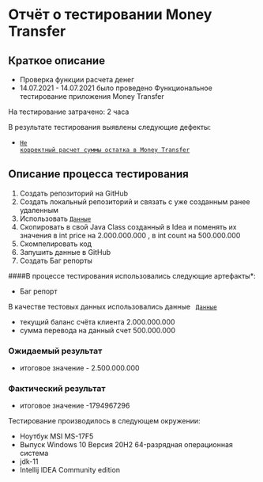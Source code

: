 # Отчёт о тестировании Money Transfer

## Краткое описание
* Проверка функции расчета денег 
* 14.07.2021 - 14.07.2021 было проведено Функциональное тестирование приложения Money Transfer

На тестирование затрачено: 2 часа

В результате тестирования выявлены следующие дефекты:
* <code>[Не корректный расчет суммы остатка в Money Transfer](https://github.com/IqaEnganer/Leson2/issues/1) </code>


## Описание процесса тестирования
 1. Создать репозиторий на GitHub
 2. Создать локальный репозиторий и связать с уже созданным ранее удаленным
 3. Использовать <code>[Данные](https://github.com/netology-code/javaqa-code/blob/master/1.2_programming/variables/src/Main.java) </code>
 4. Скопировать в свой Java Class созданный в Idea и поменять их значения в int price на 2.000.000.000 ,  в int count на 500.000.000
 5. Скомпелировать код 
 6. Запушить данные в GitHub
 7. Создать Баг репорты 

####В процессе тестирования использовались следующие артефакты*:
* Баг репорт


В качестве тестовых данных использовались данные <code> [Данные](https://github.com/netology-code/javaqa-code/blob/master/1.2_programming/variables/src/Main.java) </code>
* текущий баланс счёта клиента 2.000.000.000
* сумма перевода на данный счет 500.000.000

### Ожидаемый результат
* итоговое значение - 2.500.000.000 
### Фактический результат 
* итоговое значение -1794967296

Тестирование производилось в следующем окружении:
* Ноутбук MSI MS-17F5
* Выпуск	Windows 10 
  Версия	20H2
  64-разрядная операционная система
*  jdk-11
*  Intellij IDEA Community edition 

